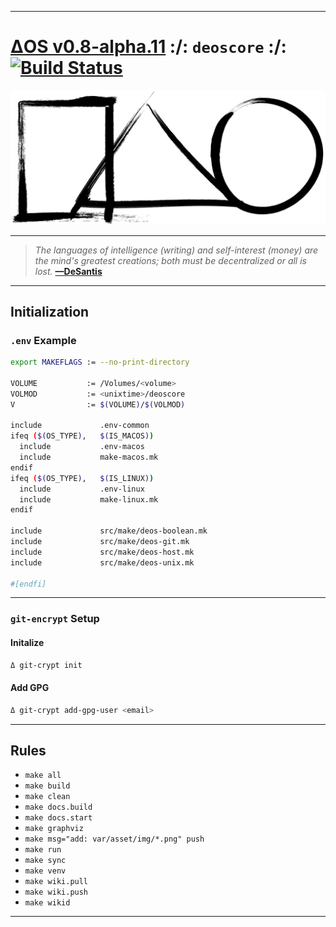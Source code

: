 [this:author:email]: # (atd@bitcoin.sh )
[this:author:name ]: # (Andrew DeSantis)

---

# [ΔOS v0.8-alpha.11][000] :/: `deoscore` :/: [![Build Status][001]][002]

[![self-header.jpg][003]](https://github.com/libdeos/deos-graphviz/wiki)

---

> *The languages of intelligence (writing) and self-interest (money) are the*
> *mind's greatest creations; both must be decentralized or all is lost.*
> **[—DeSantis][004]**

---

## Initialization

### `.env` Example

```bash
export MAKEFLAGS := --no-print-directory

VOLUME           := /Volumes/<volume>
VOLMOD           := <unixtime>/deoscore
V                := $(VOLUME)/$(VOLMOD)

include             .env-common
ifeq ($(OS_TYPE),   $(IS_MACOS))
  include           .env-macos
  include           make-macos.mk
endif
ifeq ($(OS_TYPE),   $(IS_LINUX))
  include           .env-linux
  include           make-linux.mk
endif

include             src/make/deos-boolean.mk
include             src/make/deos-git.mk
include             src/make/deos-host.mk
include             src/make/deos-unix.mk

#[endfi]
```

---

### `git-encrypt` Setup

#### Initalize

```bash
Δ git-crypt init
```

#### Add GPG

```bash
Δ git-crypt add-gpg-user <email>
```

---

## Rules

* `make all`
* `make build`
* `make clean`
* `make docs.build`
* `make docs.start`
* `make graphviz`
* `make msg="add: var/asset/img/*.png" push`
* `make run`
* `make sync`
* `make venv`
* `make wiki.pull`
* `make wiki.push`
* `make wikid`

---

[000]: https://libdeos.github.io/deos-graphviz/
[001]: https://travis-ci.org/libdeos/deos-graphviz.svg?branch=master
[002]: https://travis-ci.org/libdeos/deos-graphviz
[003]: var/assets/github/self-header-1499073266.png
[004]: https://twitter.com/desantis/status/795023340704595968
